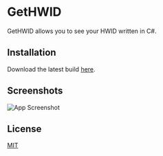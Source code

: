 
# GetHWID

GetHWID allows you to see your HWID written in C#. 


## Installation

Download the latest build [here](https://github.com/xcuzimfna/GetHWID/releases/download/1.0/GetHWID_1.0.exe).
## Screenshots

![App Screenshot](https://i.imgur.com/tMLkdmD.png)


## License

[MIT](https://choosealicense.com/licenses/mit/)

